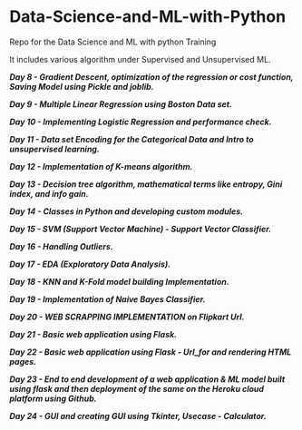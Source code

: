 # Data-Science-and-ML-with-Python
Repo for the Data Science and ML with python Training

It includes various algorithm under Supervised and Unsupervised ML.

***Day 8 - Gradient Descent, optimization of the regression or cost function, Saving Model using Pickle and joblib.***

***Day 9 - Multiple Linear Regression using Boston Data set.***

***Day 10 - Implementing Logistic Regression and performance check.***

***Day 11 - Data set Encoding for the Categorical Data and Intro to unsupervised learning.***

***Day 12 - Implementation of K-means algorithm.***

***Day 13 - Decision tree algorithm, mathematical terms like entropy, Gini index, and info gain.***

***Day 14 - Classes in Python and developing custom modules.***

***Day 15 - SVM (Support Vector Machine) - Support Vector Classifier.***

***Day 16 - Handling Outliers.***

***Day 17 - EDA (Exploratory Data Analysis).***

***Day 18 - KNN and K-Fold model building Implementation.***

***Day 19 - Implementation of Naive Bayes Classifier.***

***Day 20 - WEB SCRAPPING IMPLEMENTATION on Flipkart Url.***

***Day 21 - Basic web application using Flask.***

***Day 22 - Basic web application using Flask - Url_for and rendering HTML pages.***

***Day 23 - End to end development of a web application & ML model built using flask and then deployment of the same on the Heroku cloud platform using Github.***

***Day 24 - GUI and creating GUI using Tkinter, Usecase - Calculator.***
